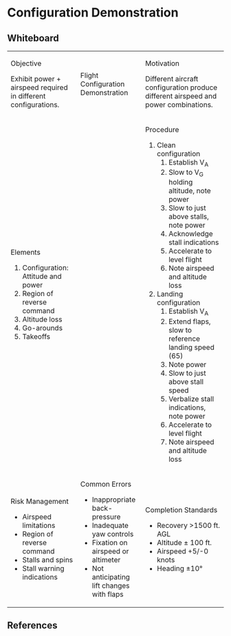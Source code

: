 # Configuration Demonstration

## Whiteboard

<table className="maneuver-wb">

<tr>

<td className="wb-col-1">

<label>Objective</label>

Exhibit power + airspeed required in different configurations.

</td>

<td className="wb-col-2 maneuver-title">

<label className="maneuver-label">Flight Configuration Demonstration</label>

</td>

<td className="wb-col-3">

<label>Motivation</label>

Different aircraft configuration produce different airspeed and power combinations.

</td>

</tr>

<tr>

<td className="wb-col-1">

<label>Elements</label>

1. Configuration: Attitude and power
2. Region of reverse command
3. Altitude loss
4. Go-arounds
5. Takeoffs

</td>

<td className="wb-col-2">

</td>

<td className="wb-col-3">

<label>Procedure</label>

1. Clean configuration
   1. Establish V<sub>A</sub>
   2. Slow to V<sub>G</sub> holding altitude, note power
   3. Slow to just above stalls, note power
   4. Acknowledge stall indications
   5. Accelerate to level flight
   6. Note airspeed and altitude loss
2. Landing configuration
   1. Establish V<sub>A</sub>
   2. Extend flaps, slow to reference landing speed (65)
   3. Note power
   4. Slow to just above stall speed
   5. Verbalize stall indications, note power
   6. Accelerate to level flight
   7. Note airspeed and altitude loss

</td>

</tr>

<tr>

<td className="wb-col-1">

<label>Risk Management</label>

- Airspeed limitations
- Region of reverse command
- Stalls and spins
- Stall warning indications

</td>

<td className="wb-col-2">

<label>Common Errors</label>

- Inappropriate back-pressure
- Inadequate yaw controls
- Fixation on airspeed or altimeter
- Not anticipating lift changes with flaps

</td>

<td className="wb-col-3">

<label>Completion Standards</label>

- Recovery >1500 ft. AGL
- Altitude &pm; 100 ft.
- Airspeed +5/-0 knots
- Heading &pm;10&deg;

</td>

</tr>

</table>

## References
